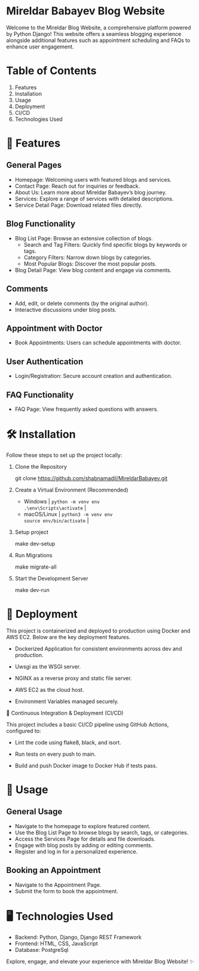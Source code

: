 # Mireldar Babayev Blog Website

Welcome to the Mireldar Blog Website, a comprehensive platform powered by Python Django! This website offers a seamless blogging experience alongside additional features such as appointment scheduling and FAQs to enhance user engagement.

# Table of Contents

1. Features
2. Installation
3. Usage
4. Deployment
5. CI/CD
6. Technologies Used


# 🚀 Features

## General Pages

- Homepage: Welcoming users with featured blogs and services.
- Contact Page: Reach out for inquiries or feedback.
- About Us: Learn more about Mireldar Babayev’s blog journey.
- Services: Explore a range of services with detailed descriptions.
- Service Detail Page: Download related files directly.

## Blog Functionality

- Blog List Page: Browse an extensive collection of blogs.
    - Search and Tag Filters: Quickly find specific blogs by keywords or tags.
    - Category Filters: Narrow down blogs by categories.
    - Most Popular Blogs: Discover the most popular posts.
- Blog Detail Page: View blog content and engage via comments.

## Comments

- Add, edit, or delete comments (by the original author).
- Interactive discussions under blog posts.

## Appointment with Doctor

- Book Appointments: Users can schedule appointments with doctor.

## User Authentication

- Login/Registration: Secure account creation and authentication.

## FAQ Functionality

- FAQ Page: View frequently asked questions with answers.


# 🛠️ Installation

Follow these steps to set up the project locally:

1. Clone the Repository

    git clone https://github.com/shabnamadil/MireldarBabayev.git

2. Create a Virtual Environment (Recommended)

    - Windows      | `python -m venv env`<br>`.\env\Scripts\activate`   |
    - macOS/Linux  | `python3 -m venv env`<br>`source env/bin/activate` |


3. Setup project

    make dev-setup

4. Run Migrations

    make migrate-all

5. Start the Development Server

    make dev-run

# 🚀 Deployment

This project is containerized and deployed to production using Docker and AWS EC2. Below are the key deployment features.

- Dockerized Application for consistent environments across dev and production.

- Uwsgi as the WSGI server.

- NGINX as a reverse proxy and static file server.

- AWS EC2 as the cloud host.

- Environment Variables managed securely.

🔄 Continuous Integration & Deployment (CI/CD)

This project includes a basic CI/CD pipeline using GitHub Actions, configured to:

- Lint the code using flake8, black, and isort.

- Run tests on every push to main.

- Build and push Docker image to Docker Hub if tests pass.

# 📖 Usage

## General Usage

- Navigate to the homepage to explore featured content.
- Use the Blog List Page to browse blogs by search, tags, or categories.
- Access the Services Page for details and file downloads.
- Engage with blog posts by adding or editing comments.
- Register and log in for a personalized experience.

## Booking an Appointment

- Navigate to the Appointment Page.
- Submit the form to book the appointment.


# 🖥️ Technologies Used

- Backend: Python, Django, Django REST Framework
- Frontend: HTML, CSS, JavaScript
- Database: PostgreSql


Explore, engage, and elevate your experience with Mireldar Blog Website! ✨
